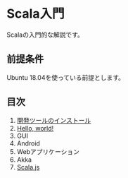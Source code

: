 # Scala入門

Scalaの入門的な解説です。

## 前提条件

Ubuntu 18.04を使っている前提とします。

## 目次

1. [開発ツールのインストール](./install)
2. [Hello, world!](./hello_world)
3. GUI
4. Android
5. Webアプリケーション
6. Akka
7. [Scala.js](./scala-js)
